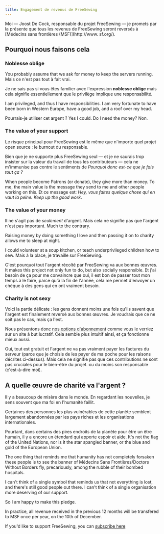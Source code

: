 ```yaml
---
title: Engagement de revenus de FreeSewing
---
```


<Note>

Moi — Joost De Cock, responsable du projet FreeSewing 
— je promets par la présente que tous les revenus de FreeSewing seront reversés
à [Médecins sans frontières (MSF)](http://www. sf.org/).

</Note>

## Pourquoi nous faisons cela

### Noblesse oblige

You probably assume that we ask for money to keep the servers running. Mais ce n'est pas tout à fait vrai.

Je ne sais pas si vous êtes familier avec l'expression **noblesse oblige** mais cela signifie essentiellement que le privilège implique une responsabilité.

I am privileged, and thus I have responsibilities. I am very fortunate to have been born in Western Europe, have a good job, and a roof over my head.

Pourrais-je utiliser cet argent ? Yes I could. Do I need the money? Non.

### The value of your support

Le risque principal pour FreeSewing est le même que n'importe quel projet open source : le burnout du responsable.

Bien que je ne supporte plus FreeSewing seul — et je ne saurais trop insister sur la valeur du travail de tous les contributeurs — cela ne m'immunise pas contre le sentiments de *Pourquoi donc est-ce que je fais tout ça ?*

When people become Patrons (or donate), they give more than money. To me, the main value is the message they send to me and other people working on this. Et ce message est: *Hey, vous faites quelque chose qui en vaut la peine. Keep up the good work*.

### The value of your money

Il ne s'agit pas de *seulement* d'argent. Mais cela ne signifie pas que l'argent n'est pas important. Much to the contrary.

Raising money by doing something I love and then passing it on to charity allows me to sleep at night.

I could volunteer at a soup kitchen, or teach underprivileged children how to sew. Mais à la place, je travaille sur FreeSewing.

C'est pourquoi tout l'argent récolté par FreeSewing va aux bonnes œuvres. It makes this project not only fun to do, but also socially responsible. Et j'ai besoin de ça pour me convaincre que oui, il est bon de passer tout mon temps à le faire, parce qu'à la fin de l'année, cela me permet d'envoyer un chèque à des gens qui en ont vraiment besoin.

### Charity is not sexy
Voici la partie délicate : les gens donnent moins une fois qu'ils savent que l'argent est finalement reversé aux bonnes œuvres. Je voudrais que ce ne soit pas le cas, mais ça l'est.

Nous présentons donc [nos options d'abonnement](/patrons/join) comme vous le verriez sur un site à but lucratif. Cela semble plus intuitif ainsi, et ça fonctionne mieux aussi.

Oui, tout est gratuit et l'argent ne va pas vraiment payer les factures du serveur (parce que je choisis de les payer de ma poche pour les raisons décrites ci-dessus). Mais cela ne signifie pas que ces contributions ne sont pas cruciales pour le bien-être du projet. ou du moins son responsable (c'est-à-dire moi).

## A quelle œuvre de charité va l'argent ?

Il y a beaucoup de misère dans le monde. En regardant les nouvelles, je sens souvent que ma foi en l'humanité faillit.

Certaines des personnes les plus vulnérables de cette planète semblent largement abandonnées par les pays riches et les organisations internationales.

Pourtant, dans certains des pires endroits de la planète pour être un être humain, il y a encore un étendard qui apporte espoir et aide. It's not the flag of the United Nations, nor is it the star spangled banner, or the blue and gold of the European Union.

The one thing that reminds me that humanity has not completely forsaken these people is to see the banner of M&eacute;decins Sans Fronti&egrave;res/Doctors Without Borders fly, precariously, among the rubble of their bombed hospitals.

I can't think of a single symbol that reminds us that not everything is lost, and there's still good people out there. I can't think of a single organisation more deserving of our support.

So I am happy to make this pledge.

In practice, all revenue received in the previous 12 months will be transfered to MSF once per year, on the 10th of December.

<Note>

If you'd like to support FreeSewing, you can [subscribe here](/patrons/join)

</Note>

